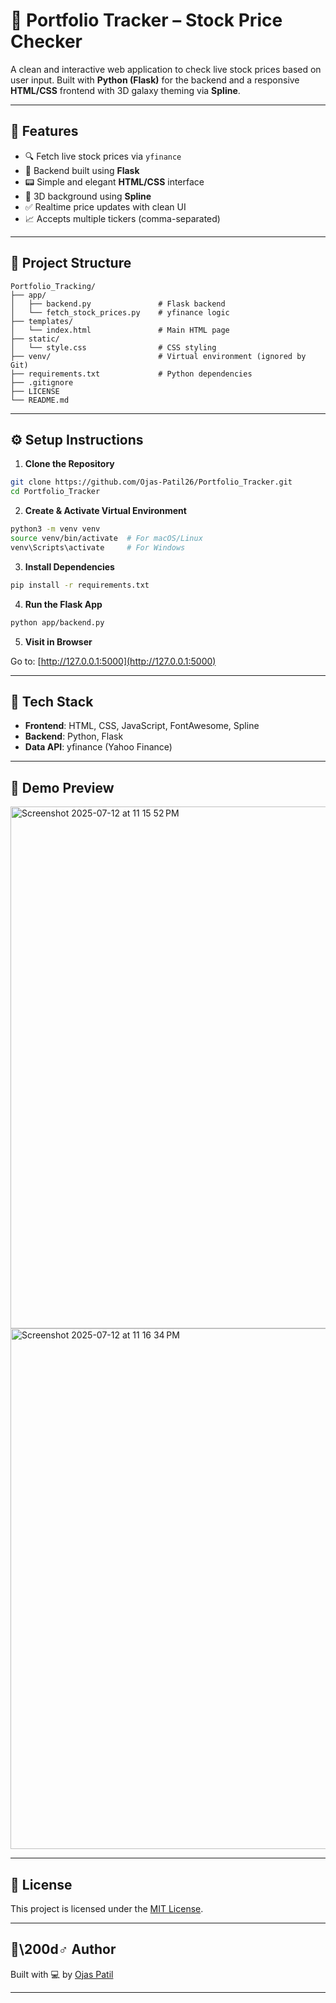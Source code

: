 # 🌌 Portfolio Tracker – Stock Price Checker

A clean and interactive web application to check live stock prices based on user input. Built with **Python (Flask)** for the backend and a responsive **HTML/CSS** frontend with 3D galaxy theming via **Spline**.

---

## 🚀 Features

* 🔍 Fetch live stock prices via `yfinance`
* 🧠 Backend built using **Flask**
* 📟 Simple and elegant **HTML/CSS** interface
* 🌌 3D background using **Spline**
* ✅ Realtime price updates with clean UI
* 📈 Accepts multiple tickers (comma-separated)

---

## 📂 Project Structure

```
Portfolio_Tracking/
├── app/
│   ├── backend.py               # Flask backend
│   └── fetch_stock_prices.py    # yfinance logic
├── templates/
│   └── index.html               # Main HTML page
├── static/
│   └── style.css                # CSS styling
├── venv/                        # Virtual environment (ignored by Git)
├── requirements.txt             # Python dependencies
├── .gitignore
├── LICENSE
└── README.md
```

---

## ⚙️ Setup Instructions

1. **Clone the Repository**

```bash
git clone https://github.com/Ojas-Patil26/Portfolio_Tracker.git
cd Portfolio_Tracker
```

2. **Create & Activate Virtual Environment**

```bash
python3 -m venv venv
source venv/bin/activate  # For macOS/Linux
venv\Scripts\activate     # For Windows
```

3. **Install Dependencies**

```bash
pip install -r requirements.txt
```

4. **Run the Flask App**

```bash
python app/backend.py
```

5. **Visit in Browser**

Go to: [http://127.0.0.1:5000](http://127.0.0.1:5000)

---

## 💠 Tech Stack

* **Frontend**: HTML, CSS, JavaScript, FontAwesome, Spline
* **Backend**: Python, Flask
* **Data API**: yfinance (Yahoo Finance)

---

## 📸 Demo Preview
<img width="1470" height="835" alt="Screenshot 2025-07-12 at 11 15 52 PM" src="https://github.com/user-attachments/assets/093d5e8a-79bc-4d4d-9f9f-156a9b44f160" />

<img width="1470" height="833" alt="Screenshot 2025-07-12 at 11 16 34 PM" src="https://github.com/user-attachments/assets/7a19d15b-db58-4d00-8e2a-ebc1ed1a6da0" />


---

## 📜 License

This project is licensed under the [MIT License](LICENSE).

---

## 🤛\200d♂️ Author

Built with 💻 by [Ojas Patil](https://github.com/Ojas-Patil26)

---
